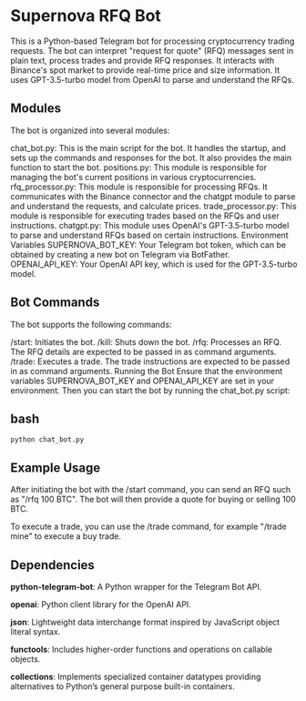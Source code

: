 # Supernova RFQ Bot
This is a Python-based Telegram bot for processing cryptocurrency trading requests. The bot can interpret "request for quote" (RFQ) messages sent in plain text, process trades and provide RFQ responses. It interacts with Binance's spot market to provide real-time price and size information. It uses GPT-3.5-turbo model from OpenAI to parse and understand the RFQs.

## Modules
The bot is organized into several modules:

chat_bot.py: This is the main script for the bot. It handles the startup, and sets up the commands and responses for the bot. It also provides the main function to start the bot.
positions.py: This module is responsible for managing the bot's current positions in various cryptocurrencies.
rfq_processor.py: This module is responsible for processing RFQs. It communicates with the Binance connector and the chatgpt module to parse and understand the requests, and calculate prices.
trade_processor.py: This module is responsible for executing trades based on the RFQs and user instructions.
chatgpt.py: This module uses OpenAI's GPT-3.5-turbo model to parse and understand RFQs based on certain instructions.
Environment Variables
SUPERNOVA_BOT_KEY: Your Telegram bot token, which can be obtained by creating a new bot on Telegram via BotFather.
OPENAI_API_KEY: Your OpenAI API key, which is used for the GPT-3.5-turbo model.
## Bot Commands
The bot supports the following commands:

/start: Initiates the bot.
/kill: Shuts down the bot.
/rfq: Processes an RFQ. The RFQ details are expected to be passed in as command arguments.
/trade: Executes a trade. The trade instructions are expected to be passed in as command arguments.
Running the Bot
Ensure that the environment variables SUPERNOVA_BOT_KEY and OPENAI_API_KEY are set in your environment. Then you can start the bot by running the chat_bot.py script:

## bash
```
python chat_bot.py
```
## Example Usage
After initiating the bot with the /start command, you can send an RFQ such as "/rfq 100 BTC". The bot will then provide a quote for buying or selling 100 BTC.

To execute a trade, you can use the /trade command, for example "/trade mine" to execute a buy trade.

## Dependencies

__python-telegram-bot__: A Python wrapper for the Telegram Bot API.

__openai__: Python client library for the OpenAI API.

__json__: Lightweight data interchange format inspired by JavaScript object literal syntax.

__functools__: Includes higher-order functions and operations on callable objects.

__collections__: Implements specialized container datatypes providing alternatives to Python’s general purpose built-in containers.
